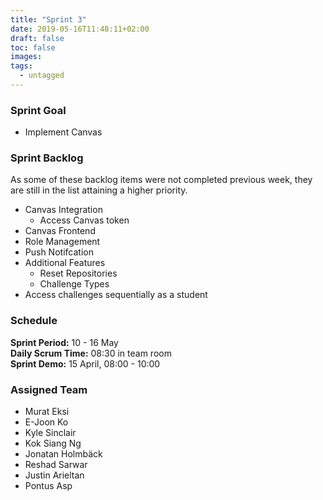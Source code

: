 ```yaml
---
title: "Sprint 3"
date: 2019-05-16T11:48:11+02:00
draft: false
toc: false
images:
tags:
  - untagged
---
```

### **Sprint Goal**

* Implement Canvas

### **Sprint Backlog**

As some of these backlog items were not completed previous week, they are still in the list attaining a higher priority.

* Canvas Integration
    * Access Canvas token 
* Canvas Frontend
* Role Management
* Push Notifcation
* Additional Features
    * Reset Repositories
    * Challenge Types
* Access challenges sequentially as a student

### **Schedule**

**Sprint Period:** 10 - 16 May  
**Daily Scrum Time:** 08:30 in team room  
**Sprint Demo:** 15 April, 08:00 - 10:00 

### **Assigned Team**

* Murat Eksi
* E-Joon Ko
* Kyle Sinclair
* Kok Siang Ng
* Jonatan Holmbäck
* Reshad Sarwar
* Justin Arieltan
* Pontus Asp
